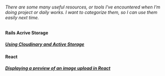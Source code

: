 ###### There are some many useful resources, or tools I've encountered when I'm doing project or daily works. I want to categorize them, so I can use them easily next time.

#### Rails Acrive Storage

##### [Using Cloudinary and Active Storage](https://hackernoon.com/image-storage-in-rails-apps-using-cloudinary-and-active-storage-9w2u3yli)

#### React

##### [Displaying a preview of an image upload in React](https://medium.com/@650egor/react-30-day-challenge-day-2-image-upload-preview-2d534f8eaaa)

